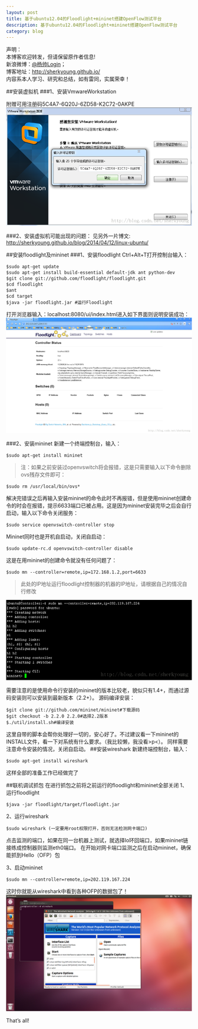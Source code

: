 ```yaml
---
layout: post
title: 基于ubuntu12.04的Floodlight+mininet搭建OpenFlow测试平台
description: 基于ubuntu12.04的Floodlight+mininet搭建OpenFlow测试平台
category: blog
---
```


声明：  
本博客欢迎转发，但请保留原作者信息!  
新浪微博：[@杨帅Login](http://weibo.com/yangshuailogo)；   
博客地址：<http://sherkyoung.github.io/>  
内容系本人学习、研究和总结，如有雷同，实属荣幸！


##安装虚拟机
###1、安装VmwareWorkstation

附赠可用注册码5C4A7-6Q20J-6ZD58-K2C72-0AKPE
![](/images/2014-04-12-floodlight-mininet/01.png)
 
###2、安装虚拟机可能出现的问题：
见另外一片博文: http://sherkyoung.github.io/blog/2014/04/12/linux-ubuntu/
 
##安装floodlight及mininet
###1、安装floodlight
Ctrl+Alt+T打开控制台输入：

	$sudo apt-get update
	$sudo apt-get install build-essential default-jdk ant python-dev
	$git clone git://github.com/floodlight/floodlight.git
	$cd floodlight
	$ant
	$cd target
	$java -jar floodlight.jar #运行Floodlight
	
打开浏览器输入：localhost:8080/ui/index.html进入如下界面则说明安装成功：
![](/images/2014-04-12-floodlight-mininet/02.png)
 
###2、安装mininet
新建一个终端控制台，输入：

	$sudo apt-get install mininet
	
>注：如果之前安装过openvswitch将会报错，这是只需要输入以下命令删除ovs残存文件即可：

	$sudo rm /usr/local/bin/ovs*
	
解决完错误之后再输入安装mininet的命令此时不再报错，但是使用mininet创建命令的时会在报错，提示6633端口已被占用。这是因为mininet安装完毕之后会自行启动，输入以下命令关闭服务：
	
	$sudo service openvswitch-controller stop
	
Mininet同时也是开机自启动，关闭自启动：

	$sudo update-rc.d openvswitch-controller disable
	
这是在用mininet的创建命令就没有任何问题了：

	$sudo mn --controller=remote,ip=172.168.1.2,port=6633
	
>此处的IP地址运行floodlight控制器的机器的IP地址，请根据自己的情况自行修改

![](/images/2014-04-12-floodlight-mininet/03.png)

需要注意的是使用命令行安装的mininet的版本比较老，貌似只有1.4+，而通过源码安装则可以安装到最新版本（2.2+）。
源码编译安装：

	$git clone git://github.com/mininet/mininet#下载源码
	$git checkout -b 2.2.0 2.2.0#选择2.2版本
	$./util/install.sh#编译安装
	
这里自带的脚本会帮你处理好一切的，安心好了。不过建议看一下mininet的INSTALL文件，看一下对系统有什么要求。（我比较懒，我没看>p<）。
同样需要注意命令安装的情况，关闭自启动。
##安装wireshark
新建终端控制台，输入：
	
	$sudo apt-get install wireshark
	
这样全部的准备工作已经做完了
 
##联机调试抓包
在进行抓包之前将之前运行的floodlight和mininet全部关闭
1、运行floodlight

	$java -jar floodlight/target/floodlight.jar
	
2、运行wireshark
	
	$sudo wireshark (一定要用root权限打开，否则无法检测网卡端口)
	
点击监测的端口，如果在同一台机器上测试，就选择lo环回端口，如果mininet链接练成控制器则监测eth0端口。
在开始对网卡端口监测之后在启动mininet，确保能抓到Hello（OFP）包
 
3、启动mininet
	
	$sudo mn --controller=remote,ip=202.119.167.224
	
这时你就能从wireshark中看到各种OFP的数据包了！
![](/images/2014-04-12-floodlight-mininet/04.png)
 
That’s all!
